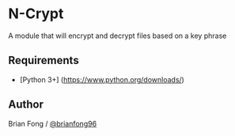 # N-Crypt
A module that will encrypt and decrypt files based on a key phrase

## Requirements
- [Python 3+] (https://www.python.org/downloads/)

## Author
Brian Fong / [@brianfong96](https://brianfong96.github.io)

